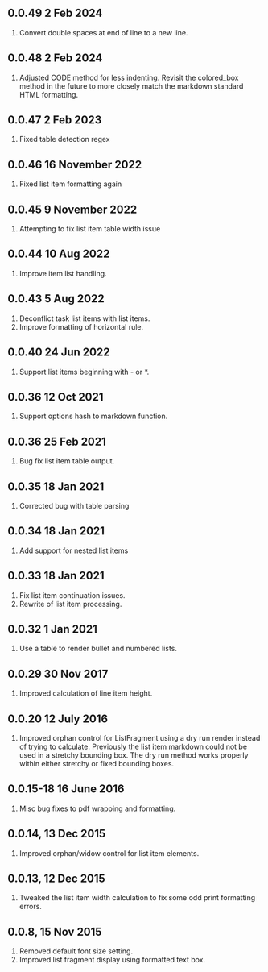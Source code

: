 ## 0.0.49 2 Feb 2024
1. Convert double spaces at end of line to a new line.
## 0.0.48 2 Feb 2024
1. Adjusted CODE method for less indenting.  Revisit the colored_box method in the future to more closely match the markdown standard HTML formatting.
## 0.0.47 2 Feb 2023
1. Fixed table detection regex
## 0.0.46 16 November 2022
1. Fixed list item formatting again
## 0.0.45 9 November 2022
1. Attempting to fix list item table width issue
## 0.0.44 10 Aug 2022
1. Improve item list handling.
## 0.0.43 5 Aug 2022
1. Deconflict task list items with list items.
1. Improve formatting of horizontal rule.
## 0.0.40 24 Jun 2022
1. Support list items beginning with - or *.
## 0.0.36 12 Oct 2021
1. Support options hash to markdown function.
## 0.0.36 25 Feb 2021
1. Bug fix list item table output.
## 0.0.35 18 Jan 2021
1. Corrected bug with table parsing
## 0.0.34 18 Jan 2021
1. Add support for nested list items
## 0.0.33 18 Jan 2021
1. Fix list item continuation issues.
1. Rewrite of list item processing.
## 0.0.32 1 Jan 2021
1. Use a table to render bullet and numbered lists.
## 0.0.29  30 Nov 2017
1. Improved calculation of line item height.
## 0.0.20  12 July 2016
1. Improved orphan control for ListFragment using a dry run render instead of trying to calculate.  Previously the list item markdown could not be used in a stretchy bounding box.  The dry run method works properly within either stretchy or fixed bounding boxes.
## 0.0.15-18  16 June 2016
1. Misc bug fixes to pdf wrapping and formatting.
## 0.0.14, 13 Dec 2015
1. Improved orphan/widow control for list item elements.
## 0.0.13, 12 Dec 2015
1. Tweaked the list item width calculation to fix some odd print formatting errors.
## 0.0.8, 15 Nov 2015
1. Removed default font size setting.
2. Improved list fragment display using formatted text box.
